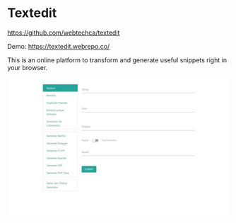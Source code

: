 # Textedit

<https://github.com/webtechca/textedit>

Demo: <https://textedit.webrepo.co/>

This is an online platform to transform and generate useful snippets right in your browser.

![cover](cover.jpeg)
